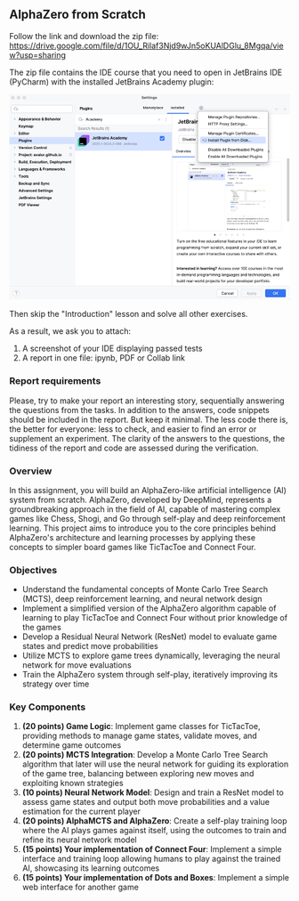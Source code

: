 ## AlphaZero from Scratch
Follow the link and download the zip file: https://drive.google.com/file/d/1OU_Rilaf3Njd9wJn5oKUAlDGlu_8Mgqa/view?usp=sharing

The zip file contains the IDE course that you need to open in JetBrains IDE (PyCharm) with the installed JetBrains Academy plugin:

![InstallPluginCourse](images/InstallPluginCourse.png)

Then skip the "Introduction" lesson and solve all other exercises.

As a result, we ask you to attach:
1. A screenshot of your IDE displaying passed tests
2. A report in one file: ipynb, PDF or Collab link
 
### Report requirements
Please, try to make your report an interesting story, sequentially answering the questions from the tasks. 
In addition to the answers, code snippets should be included in the report. But keep it minimal. 
The less code there is, the better for everyone: less to check, and easier to find an error or supplement an experiment. 
The clarity of the answers to the questions, the tidiness of the report and code are assessed during the verification.

### Overview
In this assignment, you will build an AlphaZero-like artificial intelligence (AI) system from scratch. 
AlphaZero, developed by DeepMind, represents a groundbreaking approach in the field of AI, 
capable of mastering complex games like Chess, Shogi, and Go through self-play and deep reinforcement learning. 
This project aims
to introduce you to the core principles behind AlphaZero's architecture and learning processes
by applying these concepts to simpler board games like TicTacToe and Connect Four.

### Objectives
- Understand the fundamental concepts of Monte Carlo Tree Search (MCTS), deep reinforcement learning, and neural network design
- Implement a simplified version of the AlphaZero algorithm capable of learning to play TicTacToe and Connect Four without prior knowledge of the games
- Develop a Residual Neural Network (ResNet) model to evaluate game states and predict move probabilities
- Utilize MCTS to explore game trees dynamically, leveraging the neural network for move evaluations
- Train the AlphaZero system through self-play, iteratively improving its strategy over time

### Key Components
1. **(20 points) Game Logic**: Implement game classes for TicTacToe, providing methods to manage game states, validate moves, and determine game outcomes
2. **(20 points) MCTS Integration**: Develop a Monte Carlo Tree Search algorithm that later will use the neural network for guiding its exploration of the game tree, balancing between exploring new moves and exploiting known strategies
3. **(10 points) Neural Network Model**: Design and train a ResNet model to assess game states and output both move probabilities and a value estimation for the current player
4. **(20 points) AlphaMCTS and AlphaZero**: Create a self-play training loop where the AI plays games against itself, using the outcomes to train and refine its neural network model
5. **(15 points) Your implementation of Connect Four**: Implement a simple interface and training loop allowing humans to play against the trained AI, showcasing its learning outcomes
6. **(15 points) Your implementation of Dots and Boxes**: Implement a simple web interface for another game

